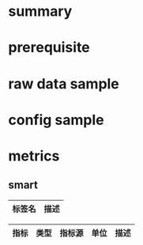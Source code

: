 # summary

# prerequisite

# raw data sample

# config sample

# metrics

## smart

| 标签名 | 描述 |
| ------ | ---- |

| 指标 | 类型 | 指标源 | 单位 | 描述 |
| ---- | ---- | ------ | ---- | ---- |
